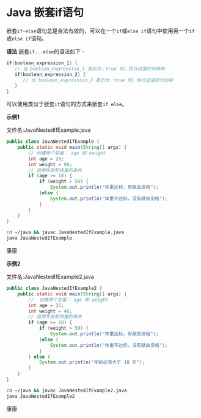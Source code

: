 # Java 嵌套if语句 			

嵌套`if-else`语句总是合法有效的，可以在一个`if`或`else if`语句中使用另一个`if`或`else if`语句。

**语法**
嵌套`if...else`的语法如下 -

```java
if(boolean_expression_1) {
   // 当 boolean_expression_1 表示为：true 时，执行这里的代码块
   if(boolean_expression_2) {
      // 当 boolean_expression_2 表示为：true 时，执行这里的代码块
   }
}
```

可以使用类似于嵌套`if`语句的方式来嵌套`if else`。

**示例1**

文件名:JavaNestedIfExample.java

```java
public class JavaNestedIfExample {
    public static void main(String[] args) {
        // 创建两个变量： age 和 weight
        int age = 20;
        int weight = 80;
        // 适用年龄和体重的条件
        if (age >= 18) {
            if (weight > 50) {
                System.out.println("体重达标，有献血资格");
            }else {
                System.out.println("体重不达标，没有献血资格");
            }
        }
    }
}
```

```bash
cd ~/java && javac JavaNestedIfExample.java
java JavaNestedIfExample
```

康康

**示例2**

文件名:JavaNestedIfExample2.java

```java
public class JavaNestedIfExample2 {
    public static void main(String[] args) {
        //  创建两个变量： age 和 weight
        int age = 25;
        int weight = 48;
        // 适用年龄和体重的条件
        if (age >= 18) {
            if (weight > 50) {
                System.out.println("体重达标，有献血资格");
            }else {
                System.out.println("体重不达标，没有献血资格");
            }
        } else {
            System.out.println("年龄必须大于 18 岁");
        }
    }
}
```

```bash
cd ~/java && javac JavaNestedIfExample2.java
java JavaNestedIfExample2
```

康康